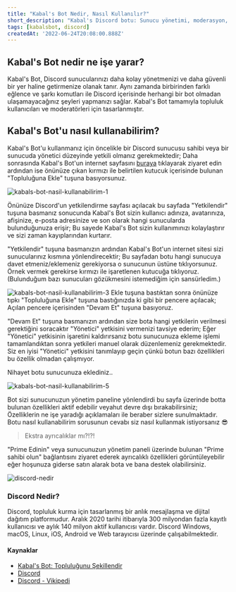 ```yaml
---
title: "Kabal's Bot Nedir, Nasıl Kullanılır?"
short_description: "Kabal's Discord botu: Sunucu yönetimi, moderasyon, eğlence ve daha fazlasını kolayca halledin. Davet edin, kullanın!"
tags: [kabalsbot, discord]
createdAt: '2022-06-24T20:08:00.888Z'
---
```


## Kabal's Bot nedir ne işe yarar?

Kabal's Bot, Discord sunucularınızı daha kolay yönetmenizi ve daha güvenli bir yer haline getirmenize olanak tanır. Aynı zamanda birbirinden farklı eğlence ve şarkı komutları ile Discord içerisinde herhangi bir bot olmadan ulaşamayacağınız şeyleri yapmanızı sağlar. Kabal's Bot tamamıyla topluluk kullanıcıları ve moderatörleri için tasarlanmıştır.

## Kabal's Bot'u nasıl kullanabilirim?

Kabal's Bot'u kullanmanız için öncelikle bir Discord sunucusu sahibi veya bir sunucuda yönetici düzeyinde yetkili olmanız gerekmektedir; Daha sonrasında Kabal's Bot'un internet sayfasını [buraya](https://kabals.app) tıklayarak ziyaret edin ardından ise önünüze çıkan kırmızı ile belirtilen kutucuk içerisinde bulunan "Topluluğuna Ekle" tuşuna basıyorsunuz.

![kabals-bot-nasil-kullanabilirim-1](https://dervis.emirkabal.com/jO4U33R3dY4FYoj5.png)

Önünüze Discord'un yetkilendirme sayfası açılacak bu sayfada "Yetkilendir" tuşuna basmanız sonucunda Kabal's Bot sizin kullanıcı adınıza, avatarınıza, afişinize, e-posta adresinize ve son olarak hangi sunucularda bulunduğunuza erişir; Bu sayede Kabal's Bot sizin kullanımınızı kolaylaştırır ve sizi zaman kayıplarından kurtarır.

"Yetkilendir" tuşuna basmanızın ardından Kabal's Bot'un internet sitesi sizi sunucularınız kısmına yönlendirecektir; Bu sayfadan botu hangi sunucuya davet etmeniz/eklemeniz gerekiyorsa o sunucunun üstüne tıklıyorsunuz. Örnek vermek gerekirse kırmızı ile işaretlenen kutucuğa tıklıyoruz. (Bulunduğum bazı sunucuları gözükmesini istemediğim için sansürledim.)

![kabals-bot-nasil-kullanabilirim-3](https://dervis.emirkabal.com/gUv43Gw3nb4lf8J5.png)
Ekle tuşuna bastıktan sonra önünüze tıpkı "Topluluğuna Ekle" tuşuna bastığınızda ki gibi bir pencere açılacak; Açılan pencere içerisinden "Devam Et" tuşuna basıyoruz.

"Devam Et" tuşuna basmanızın ardından size bota hangi yetkilerin verilmesi gerektiğini soracaktır "Yönetici" yetkisini vermenizi tavsiye ederim; Eğer "Yönetici" yetkisinin işaretini kaldırırsanız botu sunucunuza ekleme işlemi tamamlandıktan sonra yetkileri manuel olarak düzenlemeniz gerekmektedir. Siz en iyisi "Yönetici" yetkisini tanımlayıp geçin çünkü botun bazı özellikleri bu özellik olmadan çalışmıyor.

Nihayet botu sunucunuza eklediniz..

![kabals-bot-nasil-kullanabilirim-5](https://dervis.emirkabal.com/1R0w38t3pJ4K2df5.png)

Bot sizi sunucunuzun yönetim paneline yönlendirdi bu sayfa üzerinde botta bulunan özellikleri aktif edebilir veyahut devre dışı bırakabilirsiniz; Özelliklerin ne işe yaradığı açıklamaları ile beraber sizlere sunulmaktadır. Botu nasıl kullanabilirim sorusunun cevabı siz nasıl kullanmak istiyorsanız 😎

> Ekstra ayrıcalıklar mı?!?!

"Prime Edinin" veya sunucunuzun yönetim paneli üzerinde bulunan "Prime sahibi olun" bağlantısını ziyaret ederek ayrıcalıklı özellikleri görüntüleyebilir eğer hoşunuza giderse satın alarak bota ve bana destek olabilirsiniz.

![discord-nedir](https://dervis.emirkabal.com/discord-landing.jpg)

### Discord Nedir?

Discord, topluluk kurma için tasarlanmış bir anlık mesajlaşma ve dijital dağıtım platformudur. Aralık 2020 tarihi itibarıyla 300 milyondan fazla kayıtlı kullanıcısı ve aylık 140 milyon aktif kullanıcısı vardır. Discord Windows, macOS, Linux, iOS, Android ve Web tarayıcısı üzerinde çalışabilmektedir.

#### Kaynaklar

- [Kabal's Bot: Topluluğunu Şekillendir](https://kabals.app)
- [Discord](https://discord.com)
- [Discord - Vikipedi](https://tr.wikipedia.org/wiki/Discord)
